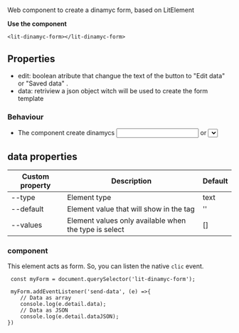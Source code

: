 # <dinamyc-form>

Web component to create a dinamyc form, based on LitElement

**Use the component**

```
<lit-dinamyc-form></lit-dinamyc-form>
```

## Properties

- edit: boolean atribute that changue the text of the button to "Edit data" or "Saved data" .
- data: retriview a json object witch will be used to create the form template

### Behaviour

- The component create dinamycs <input> or <select> into the DOM when the data object is passed.

## data properties
Custom property | Description | Default
----------------|-------------|---------
--type | Element type | text
--default | Element value that will show in the tag | ''
--values | Element values only available when the type is select | []


### component
This element acts as form. So, you can listen the native `clic` event.
```
 const myForm = document.querySelector('lit-dinamyc-form');
 
 myForm.addEventListener('send-data', (e) =>{
    // Data as array
    console.log(e.detail.data);
    // Data as JSON
    console.log(e.detail.dataJSON);
})
```
